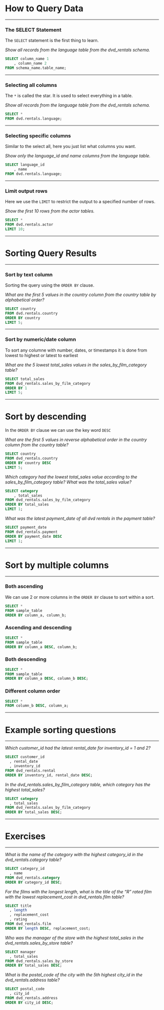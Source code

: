# How to Query Data
---
### The SELECT Statement
The `SELECT` statement is the first thing to learn.

*Show all records from the language table from the dvd_rentals schema.*

```sql
SELECT column_name 1
	, column_name 2
FROM schema_name.table_name;
```
--- 
### Selecting all columns
The `*` is called the star. It is used to select everything in a table.

*Show all records from the language table from the dvd_rentals schema.*

```sql
SELECT *
FROM dvd.rentals.language;
```
---
### Selecting specific columns
Similar to the select all, here you just list what columns you want.

*Show only the language_id and name columns from the language table.*

```sql
SELECT language_id
	, name
FROM dvd.rentals.language;
```
---
### Limit output rows
Here we use the `LIMIT` to restrict the output to a specified number of rows.

*Show the first 10 rows from the actor tables.*

```sql
SELECT *
FROM dvd.rentals.actor
LIMIT 10;
```
---
# Sorting Query Results
---
### Sort by text column
Sorting the query using the `ORDER BY` clause.

*What are the first 5 values in the country column from the country table by alphabetical order?*

```sql
SELECT country
FROM dvd.rentals.country
ORDER BY country
LIMIT 5;
```
---
### Sort by numeric/date column
To sort any columne with number, dates, or timestamps it is done from lowest to highest or latest to earliest

*What are the 5 lowest total_sales values in the sales_by_film_category table?*

```sql
SELECT total_sales
FROM dvd_rentals.sales_by_film_category
ORDER BY 1
LIMIT 5;
```
---
# Sort by descending
In the `ORDER BY` clause we can use the key word `DESC`

*What are the first 5 values in reverse alphabetical order in the country column from the country table?*

```sql
SELECT country
FROM dvd_rentals.country
ORDER BY country DESC
LIMIT 5;
```

*Which category had the lowest total_sales value according to the sales_by_film_category table? What was the total_sales value?*

```sql
SELECT category
	, total_sales
FROM dvd_rentals.sales_by_film_category
ORDER BY total_sales
LIMIT 1;
```
*What was the latest payment_date of all dvd rentals in the payment table?*

```sql
SELECT payment_date
FROM dvd_rentals.payment
ORDER BY payment_date DESC
LIMIT 1;
```
---
# Sort by multiple columns
---
### Both ascending
We can use 2 or more columns in the `ORDER BY` clause to sort within a sort.

```sql
SELECT *
FROM sample_table
ORDER BY column_a, column_b;
```

### Ascending and descending

```sql
SELECT *
FROM sample_table
ORDER BY column_a DESC, column_b;
```

### Both descending

```sql
SELECT *
FROM sample_table
ORDER BY column_a DESC, column_b DESC;
```

### Different column order

```sql
SELECT *
FROM column_b DESC, column_a;
```
---
# Example sorting questions
---
*Which customer_id had the latest rental_date for inventory_id = 1 and 2?*

```sql
SELECT customer_id
  , rental_date
  , inventory_id
FROM dvd_rentals.rental
ORDER BY inventory_id, rental_date DESC;
```

*In the dvd_rentals.sales_by_film_category table, which category has the highest total_sales?*

```sql
SELECT category
  , total_sales
FROM dvd_rentals.sales_by_film_category
ORDER BY total_sales DESC;
```
---
# Exercises
---
*What is the name of the category with the highest category_id in the dvd_rentals.category table?*

```sql
SELECT category_id
  , name
FROM dvd_rentals.category
ORDER BY category_id DESC;
```

*For the films with the longest length, what is the title of the “R” rated film with the lowest replacement_cost in dvd_rentals.film table?*

```sql
SELECT title
  , length
  , replacement_cost
  , rating
FROM dvd_rentals.film
ORDER BY length DESC, replacement_cost;
```

*Who was the manager of the store with the highest total_sales in the dvd_rentals.sales_by_store table?*

```sql
SELECT manager
  , total_sales
FROM dvd_rentals.sales_by_store
ORDER BY total_sales DESC;
```

*What is the postal_code of the city with the 5th highest city_id in the dvd_rentals.address table?*

```sql
SELECT postal_code
  , city_id
FROM dvd_rentals.address
ORDER BY city_id DESC;
```